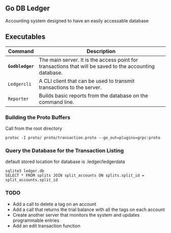 ## Go DB Ledger
Accounting system designed to have an easily accessable database

## Executables

| Command         | Description                                                                                             |
|-----------------|---------------------------------------------------------------------------------------------------------|
| **`Godbledger`**    | The main server. It is the access point for transactions that will be saved to the accounting database. |
| `Ledgercli`     | A CLI client that can be used to transmit transactions to the server.                             |
| `Reporter`      | Builds basic reports from the database on the command line.                                             |


### Building the Proto Buffers
Call from the root directory
```
protoc -I proto/ proto/transaction.proto --go_out=plugins=grpc:proto
```

### Query the Database for the Transaction Listing
default stored location for database is .ledger/ledgerdata
```
sqlite3 ledger.db
SELECT * FROM splits JOIN split_accounts ON splits.split_id = split_accounts.split_id

```

### TODO
- Add a call to delete a tag on an account
- Add a call that returns the trial balance with all the tags on each account
- Create another server that monitors the system and updates programmable entries
- Add an edit transaction function

